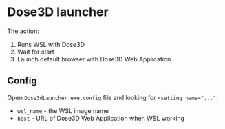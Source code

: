 # Dose3D launcher

The action:

1. Runs WSL with Dose3D
2. Wait for start
3. Launch default browser with Dose3D Web Application

## Config

Open `Dose3dLauncher.exe.config` file and looking for `<setting name="..."`:

* `wsl_name` - the WSL image name
* `host` - URL of Dose3D Web Application when WSL working
